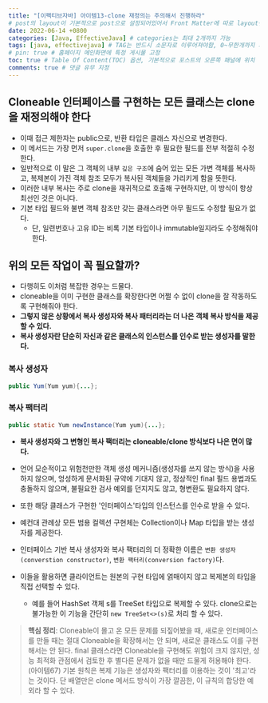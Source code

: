 ```yaml
---
title: "[이펙티브자바] 아이템13-clone 재정의는 주의해서 진행하라"
# post의 layout이 기본적으로 post으로 설정되어있어서 Front Matter에 따로 layout변수를 만들어 주지 않아도 된다.
date: 2022-06-14 +0800
categories: [Java, EffectiveJava] # categories는 최대 2개까지 가능
tags: [java, effectivejava] # TAG는 반드시 소문자로 이루어져야함, 0~무한개까지 지정 가능
# pin: true # 홈페이지 메인화면에 특정 게시물 고정
toc: true # Table Of Content(TOC) 옵션, 기본적으로 포스트의 오른쪽 패널에 위치
comments: true # 댓글 유무 지정
---
```


## Cloneable 인터페이스를 구현하는 모든 클래스는 clone을 재정의해야 한다
- 이때 접근 제한자는 public으로, 반환 타입은 클래스 자신으로 변경한다.
- 이 메서드는 가장 먼저 `super.clone`을 호출한 후 필요한 필드를 전부 적절히 수정한다.
- 일반적으로 이 말은 그 객체의 내부 `깊은 구조`에 숨어 있는 모든 가변 객체를 복사하고, 복제본이 가진 객체 참조 모두가 복사된 객체들을 가리키게 함을 뜻한다.
- 이러한 내부 복사는 주로 clone을 재귀적으로 호출해 구현하지만, 이 방식이 항상 최선인 것은 아니다.
- 기본  타입 필드와 불변 객체 참조만 갖는 클래스라면 아무 필드도 수정할 필요가 없다.
  - 단, 일련번호나 고유 ID는 비록 기본 타입이나 immutable일지라도 수정해줘야 한다.

## 위의 모든 작업이 꼭 필요할까?
- 다행히도 이처럼 복잡한 경우는 드물다.
- cloneable을 이미 구현한 클래스를 확장한다면 어쩔 수 없이 clone을 잘 작동하도록 구현해줘야 한다.
- <b>그렇지 않은 상황에서 복사 생성자와 복사 패터리라는 더 나은 객체 복사 방식을 제공할 수 있다.</b>
- <b>복사 생성자란 단순히 자신과 같은 클래스의 인스턴스를 인수로 받는 생성자를 말한다.</b>

### 복사 생성자

```java
public Yum(Yum yum){...};
```

### 복사 팩터리

```java
public static Yum newInstance(Yum yum){...};
```

- <b>복사 생성자와 그 변형인 복사 팩터리는 cloneable/clone 방식보다 나은 면이 많다.</b> 
- 언어 모순적이고 위험천만한 객체 생성 메커니즘(생성자를 쓰지 않는 방식)을 사용하지 않으며, 엉성하게 문서화된 규약에 기대지 않고, 정상적인 final 필드 용법과도 충돌하지 않으며, 불필요한 검사 예외를 던지지도 않고, 형변환도 필요하지 않다.

- 또한 해당 클래스가 구현한 '인터페이스'타입의 인스턴스를 인수로 받을 수 있다.
- 예컨대 관례상 모든 범용 컬렉션 구현체는 Collection이나 Map 타입을 받는 생성자를 제공한다.

- 인터페이스 기반 복사 생성자와 복사 팩터리의 더 정확한 이름은 `변환 생성자(converstion constructor)`, `변환 팩터리(conversion factory)`다.
- 이들을 활용하면 클라이언트는 원본의 구현 타입에 얽매이지 않고 복제본의 타입을 직접 선택할 수 있다.
  - 예를 들어 HashSet 객체 s를 TreeSet 타입으로 복제할 수 있다. clone으로는 불가능한 이 기능을 간단히 `new TreeSet<>(s)`로 처리 할 수 있다.

> **핵심 정리**: Cloneable이 몰고 온 모든 문제를 되짚어봤을 때, 새로운 인터페이스를 만들 때는 절대 Cloneable을 확장해서는 안 되며, 새로운 클래스도 이를 구현해서는 안 된다. final 클래스라면 Cloneable을 구현해도 위험이 크지 않지만, 성능 최적화 관점에서 검토한 후 별다른 문제가 없을 때만 드물게 허용해야 한다.(아이템67) 기본 원칙은 복제 기능은 생성자와 팩터리를 이용하는 것이 '최고'라는 것이다. 단 배열만은 clone 메서드 방식이 가장 깔끔한, 이 규칙의 합당한 예외라 할 수 있다.